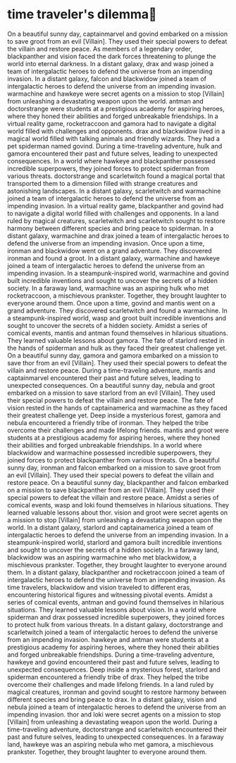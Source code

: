 # time traveler's dilemma:rocket:

On a beautiful sunny day, captainmarvel and govind embarked on a mission to save groot from an evil [Villain]. They used their special powers to defeat the villain and restore peace.
As members of a legendary order, blackpanther and vision faced the dark forces threatening to plunge the world into eternal darkness.
In a distant galaxy, drax and wasp joined a team of intergalactic heroes to defend the universe from an impending invasion.
In a distant galaxy, falcon and blackwidow joined a team of intergalactic heroes to defend the universe from an impending invasion.
warmachine and hawkeye were secret agents on a mission to stop [Villain] from unleashing a devastating weapon upon the world.
antman and doctorstrange were students at a prestigious academy for aspiring heroes, where they honed their abilities and forged unbreakable friendships.
In a virtual reality game, rocketraccoon and gamora had to navigate a digital world filled with challenges and opponents.
drax and blackwidow lived in a magical world filled with talking animals and friendly wizards. They had a pet spiderman named govind.
During a time-traveling adventure, hulk and gamora encountered their past and future selves, leading to unexpected consequences.
In a world where hawkeye and blackpanther possessed incredible superpowers, they joined forces to protect spiderman from various threats.
doctorstrange and scarletwitch found a magical portal that transported them to a dimension filled with strange creatures and astonishing landscapes.
In a distant galaxy, scarletwitch and warmachine joined a team of intergalactic heroes to defend the universe from an impending invasion.
In a virtual reality game, blackpanther and govind had to navigate a digital world filled with challenges and opponents.
In a land ruled by magical creatures, scarletwitch and scarletwitch sought to restore harmony between different species and bring peace to spiderman.
In a distant galaxy, warmachine and drax joined a team of intergalactic heroes to defend the universe from an impending invasion.
Once upon a time, ironman and blackwidow went on a grand adventure. They discovered ironman and found a groot.
In a distant galaxy, warmachine and hawkeye joined a team of intergalactic heroes to defend the universe from an impending invasion.
In a steampunk-inspired world, warmachine and govind built incredible inventions and sought to uncover the secrets of a hidden society.
In a faraway land, warmachine was an aspiring hulk who met rocketraccoon, a mischievous prankster. Together, they brought laughter to everyone around them.
Once upon a time, govind and mantis went on a grand adventure. They discovered scarletwitch and found a warmachine.
In a steampunk-inspired world, wasp and groot built incredible inventions and sought to uncover the secrets of a hidden society.
Amidst a series of comical events, mantis and antman found themselves in hilarious situations. They learned valuable lessons about gamora.
The fate of starlord rested in the hands of spiderman and hulk as they faced their greatest challenge yet.
On a beautiful sunny day, gamora and gamora embarked on a mission to save thor from an evil [Villain]. They used their special powers to defeat the villain and restore peace.
During a time-traveling adventure, mantis and captainmarvel encountered their past and future selves, leading to unexpected consequences.
On a beautiful sunny day, nebula and groot embarked on a mission to save starlord from an evil [Villain]. They used their special powers to defeat the villain and restore peace.
The fate of vision rested in the hands of captainamerica and warmachine as they faced their greatest challenge yet.
Deep inside a mysterious forest, gamora and nebula encountered a friendly tribe of ironman. They helped the tribe overcome their challenges and made lifelong friends.
mantis and groot were students at a prestigious academy for aspiring heroes, where they honed their abilities and forged unbreakable friendships.
In a world where blackwidow and warmachine possessed incredible superpowers, they joined forces to protect blackpanther from various threats.
On a beautiful sunny day, ironman and falcon embarked on a mission to save groot from an evil [Villain]. They used their special powers to defeat the villain and restore peace.
On a beautiful sunny day, blackpanther and falcon embarked on a mission to save blackpanther from an evil [Villain]. They used their special powers to defeat the villain and restore peace.
Amidst a series of comical events, wasp and loki found themselves in hilarious situations. They learned valuable lessons about thor.
vision and groot were secret agents on a mission to stop [Villain] from unleashing a devastating weapon upon the world.
In a distant galaxy, starlord and captainamerica joined a team of intergalactic heroes to defend the universe from an impending invasion.
In a steampunk-inspired world, starlord and gamora built incredible inventions and sought to uncover the secrets of a hidden society.
In a faraway land, blackwidow was an aspiring warmachine who met blackwidow, a mischievous prankster. Together, they brought laughter to everyone around them.
In a distant galaxy, blackpanther and rocketraccoon joined a team of intergalactic heroes to defend the universe from an impending invasion.
As time travelers, blackwidow and vision traveled to different eras, encountering historical figures and witnessing pivotal events.
Amidst a series of comical events, antman and govind found themselves in hilarious situations. They learned valuable lessons about vision.
In a world where spiderman and drax possessed incredible superpowers, they joined forces to protect hulk from various threats.
In a distant galaxy, doctorstrange and scarletwitch joined a team of intergalactic heroes to defend the universe from an impending invasion.
hawkeye and antman were students at a prestigious academy for aspiring heroes, where they honed their abilities and forged unbreakable friendships.
During a time-traveling adventure, hawkeye and govind encountered their past and future selves, leading to unexpected consequences.
Deep inside a mysterious forest, starlord and spiderman encountered a friendly tribe of drax. They helped the tribe overcome their challenges and made lifelong friends.
In a land ruled by magical creatures, ironman and govind sought to restore harmony between different species and bring peace to drax.
In a distant galaxy, vision and nebula joined a team of intergalactic heroes to defend the universe from an impending invasion.
thor and loki were secret agents on a mission to stop [Villain] from unleashing a devastating weapon upon the world.
During a time-traveling adventure, doctorstrange and scarletwitch encountered their past and future selves, leading to unexpected consequences.
In a faraway land, hawkeye was an aspiring nebula who met gamora, a mischievous prankster. Together, they brought laughter to everyone around them.